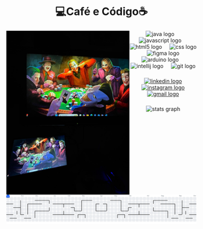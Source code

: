 <h1 align="center">💻Café e Código☕</h1>

###

<img align="left" height="435" src="https://raw.githubusercontent.com/juniordvp/juniordvp/refs/heads/main/img2.jpeg"  />

###

<div align="center">
  <img src="https://cdn.jsdelivr.net/gh/devicons/devicon/icons/java/java-original.svg" height="90" alt="java logo"  />
  <img width="12" />
  <img src="https://cdn.jsdelivr.net/gh/devicons/devicon/icons/javascript/javascript-original.svg" height="90" alt="javascript logo"  />
  <img width="12" />
  <img src="https://cdn.jsdelivr.net/gh/devicons/devicon/icons/html5/html5-original.svg" height="90" alt="html5 logo"  />
  <img width="12" />
  <img src="https://cdn.jsdelivr.net/gh/devicons/devicon/icons/css3/css3-original.svg" height="90" alt="css logo"  />
  <img width="12" />
  <img src="https://cdn.jsdelivr.net/gh/devicons/devicon/icons/figma/figma-original.svg" height="90" alt="figma logo"  />
  <img width="12" />
  <img src="https://cdn.jsdelivr.net/gh/devicons/devicon/icons/arduino/arduino-original.svg" height="90" alt="arduino logo"  />
  <img width="12" />
  <img src="https://cdn.jsdelivr.net/gh/devicons/devicon/icons/intellij/intellij-original.svg" height="90" alt="intellij logo"  />
  <img width="12" />
  <img src="https://cdn.jsdelivr.net/gh/devicons/devicon/icons/git/git-original.svg" height="90" alt="git logo"  />
</div>

###

<div align="center">
  <a href="https://www.linkedin.com/in/gilmar-ara%C3%BAjo-589127367/" target="_blank">
    <img src="https://raw.githubusercontent.com/maurodesouza/profile-readme-generator/master/src/assets/icons/social/linkedin/default.svg" width="49" height="37" alt="linkedin logo"  />
  </a>
  <a href="https://www.instagram.com/araujo.sts_/?igsh=bTN1aGducHM0Mzd5&utm_source=qr#" target="_blank">
    <img src="https://raw.githubusercontent.com/maurodesouza/profile-readme-generator/master/src/assets/icons/social/instagram/default.svg" width="49" height="37" alt="instagram logo"  />
  </a>
  <a href="araujogilmarjr@gmail.com" target="_blank">
    <img src="https://raw.githubusercontent.com/maurodesouza/profile-readme-generator/master/src/assets/icons/social/gmail/default.svg" width="49" height="37" alt="gmail logo"  />
  </a>
</div>

###

<div align="center">
  <img src="https://github-readme-stats.vercel.app/api?username=juniordvp&hide_title=false&hide_rank=false&show_icons=true&include_all_commits=true&count_private=true&disable_animations=false&theme=dracula&locale=en&hide_border=false&order=1" height="150" alt="stats graph"  />
</div>

###

<picture>
  <source media="(prefers-color-scheme: dark)" srcset="https://raw.githubusercontent.com/juniordvp/juniordvp/output/pacman-contribution-graph-dark.svg">
  <source media="(prefers-color-scheme: light)" srcset="https://raw.githubusercontent.com/juniordvp/juniordvp/output/pacman-contribution-graph.svg">
  <img alt="pacman contribution graph" src="https://raw.githubusercontent.com/juniordvp/juniordvp/output/pacman-contribution-graph.svg">
</picture>

###
